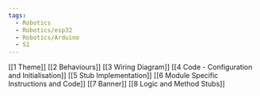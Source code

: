 ```yaml
---
tags:
  - Robotics
  - Robotics/esp32
  - Robotics/Arduino
  - S1
---
```

[[1 Theme]]
[[2 Behaviours]]
[[3 Wiring Diagram]]
[[4 Code - Configuration and Initialisation]]
[[5 Stub Implementation]]
[[6 Module Specific Instructions and Code]]
[[7 Banner]]
[[8 Logic and Method Stubs]]